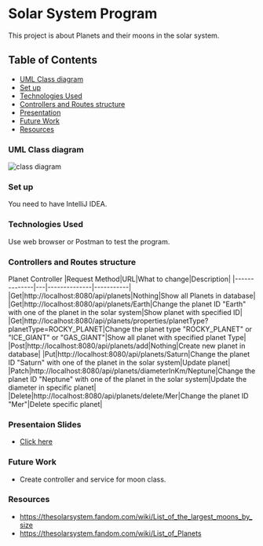 # Solar System Program
This project is about Planets and their moons in the solar system.
## Table of Contents
- [UML Class diagram](https://github.com/Rojaon/Solar-System.Midterm-Project#uml-class-diagram)
- [Set up](https://github.com/Rojaon/Solar-System.Midterm-Project#set-up)
- [Technologies Used](https://github.com/Rojaon/Solar-System.Midterm-Project#technologies-used)
- [Controllers and Routes structure](https://github.com/Rojaon/Solar-System.Midterm-Project#controllers-and-routes-structure)
- [Presentation](https://github.com/Rojaon/Solar-System.Midterm-Project#presentaion-slides)
- [Future Work](https://github.com/Rojaon/Solar-System.Midterm-Project#future-work)
- [Resources](https://github.com/Rojaon/Solar-System.Midterm-Project#resources)

### UML Class diagram
![class diagram](https://github.com/Rojaon/Solar-System.Midterm-Project/assets/109796364/331cb623-6be2-4dba-a890-fd724778ff1e)

### Set up
You need to have IntelliJ IDEA.

### Technologies Used
Use web browser or Postman to test the program.

### Controllers and Routes structure
Planet Controller
|Request Method|URL|What to change|Description|
|--------------|---|--------------|-----------|
|Get|http://localhost:8080/api/planets|Nothing|Show all Planets in database|
|Get|http://localhost:8080/api/planets/Earth|Change the planet ID "Earth" with one of the planet in the solar system|Show planet with specified ID|
|Get|http://localhost:8080/api/planets/properties/planetType?planetType=ROCKY_PLANET|Change the planet type "ROCKY_PLANET" or "ICE_GIANT" or "GAS_GIANT"|Show all planet with specified planet Type|
|Post|http://localhost:8080/api/planets/add|Nothing|Create new planet in database|
|Put|http://localhost:8080/api/planets/Saturn|Change the planet ID "Saturn" with one of the planet in the solar system|Update planet|
|Patch|http://localhost:8080/api/planets/diameterInKm/Neptune|Change the planet ID "Neptune" with one of the planet in the solar system|Update the diameter in specific planet|
|Delete|http://localhost:8080/api/planets/delete/Mer|Change the planet ID "Mer"|Delete specific planet|


### Presentaion Slides
- [Click here](https://docs.google.com/presentation/d/1YerpXT6NnCtCX9cm0SiCQMBrdWn_BVi80xo_LIMrUyI/edit?usp=sharing)
### Future Work
- Create controller and service for moon class.
### Resources
- https://thesolarsystem.fandom.com/wiki/List_of_the_largest_moons_by_size
- https://thesolarsystem.fandom.com/wiki/List_of_Planets
